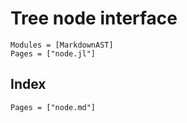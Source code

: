 # Tree node interface

```@autodocs
Modules = [MarkdownAST]
Pages = ["node.jl"]
```

## Index

```@index
Pages = ["node.md"]
```
